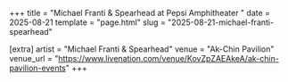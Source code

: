 +++
title = "Michael Franti & Spearhead at Pepsi Amphitheater "
date = 2025-08-21
template = "page.html"
slug = "2025-08-21-michael-franti-spearhead"

[extra]
artist = "Michael Franti & Spearhead"
venue = "Ak-Chin Pavilion"
venue_url = "https://www.livenation.com/venue/KovZpZAEAkeA/ak-chin-pavilion-events"
+++
